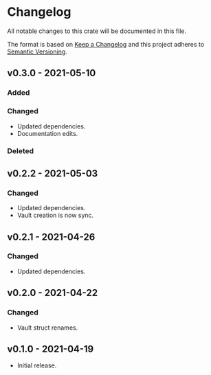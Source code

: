 # Changelog

All notable changes to this crate will be documented in this file.

The format is based on [Keep a Changelog](http://keepachangelog.com/en/1.0.0/)
and this project adheres to [Semantic Versioning](https://semver.org/spec/v2.0.0.html).

## v0.3.0 - 2021-05-10
### Added
### Changed
- Updated dependencies.
- Documentation edits.
### Deleted

## v0.2.2 - 2021-05-03
### Changed
- Updated dependencies.
- Vault creation is now sync.

## v0.2.1 - 2021-04-26
### Changed
- Updated dependencies.

## v0.2.0 - 2021-04-22
### Changed
- Vault struct renames.

## v0.1.0 - 2021-04-19
- Initial release.

